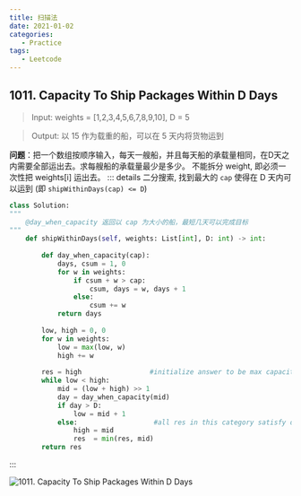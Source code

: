 ```yaml
---
title: 扫描法
date: 2021-01-02
categories:
   - Practice
tags:
   - Leetcode
---
```


## 1011. Capacity To Ship Packages Within D Days
> Input: weights = [1,2,3,4,5,6,7,8,9,10], D = 5

> Output: 以 15 作为载重的船，可以在 5 天内将货物运到

**问题**：把一个数组按顺序输入，每天一艘船，并且每天船的承载量相同，在D天之内需要全部运出去。求每艘船的承载量最少是多少。 不能拆分 weight, 即必须一次性把 weights[i] 运出去。
::: details
二分搜索, 找到最大的 `cap` 使得在 D 天内可以运到 (即 `shipWithinDays(cap) <= D`)
```python                            
class Solution:
"""
    @day_when_capacity 返回以 cap 为大小的船，最短几天可以完成目标
"""
    def shipWithinDays(self, weights: List[int], D: int) -> int:
        
        def day_when_capacity(cap):
            days, csum = 1, 0
            for w in weights:
                if csum + w > cap:
                    csum, days = w, days + 1
                else:
                    csum += w
            return days
        
        low, high = 0, 0
        for w in weights:
            low = max(low, w)
            high += w
        
        res = high                 #initialize answer to be max capacity
        while low < high:
            mid = (low + high) >> 1
            day = day_when_capacity(mid)
            if day > D:
                low = mid + 1
            else:                   #all res in this category satisfy d < D, find minimum
                high = mid
                res  = min(res, mid)
        return res
```
:::

![1011. Capacity To Ship Packages Within D Days](~@assets/lc-1011.png#center)

